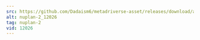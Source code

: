 ```yaml
---
src: https://github.com/Dadaism6/metadriverse-asset/releases/download/assetsv1.0.1/nuplan-2_12026.mp4
alt: nuplan-2_12026
tag: nuplan-2
vid: 12026
---
```

